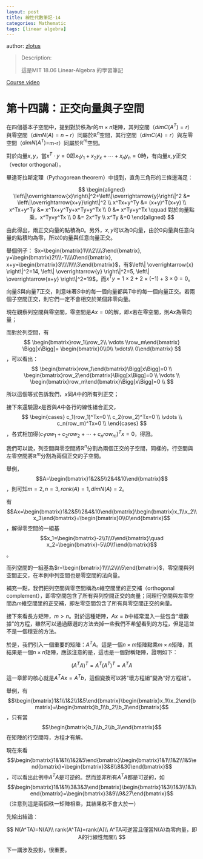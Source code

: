 ```yaml
---
layout: post
title: 線性代數筆記-14
categories: Mathematic
tags: [linear algebra]
---
```


author: [zlotus](https://github.com/zlotus/notes-linear-algebra)

> Description:
>
> 這是MIT 18.06 Linear-Algebra 的學習筆記	

[Course video](https://www.youtube.com/watch?v=QVKj3LADCnA&list=PLE7DDD91010BC51F8&index=15&ab_channel=MITOpenCourseWare)

<!-- more -->

# 第十四講：正交向量與子空間

在四個基本子空間中，提到對於秩為r的$m \times n$矩陣，其列空間（$dim C(A^T)=r$）與零空間（$dim N(A)=n-r$）同屬於$\mathbb{R}^n$空間，其行空間（$dim C(A)=r$）與左零空間（$dim N(A^T)$=m-r）同屬於$\mathbb{R}^m$空間。

對於向量$x, y$，當$x^T \cdot y=0$即$x_1y_1+x_2y_x+\cdots+x_ny_n=0$時，有向量$x, y$正交（vector orthogonal）。

畢達哥拉斯定理（Pythagorean theorem）中提到，直角三角形的三條邊滿足：

$$
\begin{aligned}
\left\|\overrightarrow{x}\right\|^2+\left\|\overrightarrow{y}\right\|^2 &= \left\|\overrightarrow{x+y}\right\|^2 \\
x^Tx+y^Ty &= (x+y)^T(x+y) \\ 
x^Tx+y^Ty &= x^Tx+y^Ty+x^Ty+y^Tx \\
0 &= x^Ty+y^Tx \qquad 對於向量點乘，x^Ty=y^Tx \\
0 &= 2x^Ty \\
x^Ty &=0
\end{aligned}
$$

由此得出，兩正交向量的點積為$0$。另外，$x, y$可以為$0$向量，由於$0$向量與任意向量的點積均為零，所以$0$向量與任意向量正交。

舉個例子：
$x=\begin{bmatrix}1\\\\2\\\\3\end{bmatrix}, y=\begin{bmatrix}2\\\\-1\\\\0\end{bmatrix}, x+y=\begin{bmatrix}3\\\\1\\\\3\end{bmatrix}$，有$\left\| \overrightarrow{x} \right\|^2=14, \left\| \overrightarrow{y} \right\|^2=5, \left\| \overrightarrow{x+y} \right\|^2=19$，而$x^Ty=1\times2+2\times (-1)+3\times0=0$。

向量$S$與向量$T$正交，則意味著$S$中的每一個向量都與$T$中的每一個向量正交。若兩個子空間正交，則它們一定不會相交於某個非零向量。

現在觀察列空間與零空間，零空間是$Ax=0$的解，即$x$若在零空間，則$Ax$為零向量；

而對於列空間，有 $$
\begin{bmatrix}row_1\\row_2\\ \vdots \\row_m\end{bmatrix}
\Bigg[x\Bigg]=
\begin{bmatrix}0\\0\\ \vdots\\ 0\end{bmatrix}
$$，可以看出：
$$
\begin{bmatrix}row_1\end{bmatrix}\Bigg[x\Bigg]=0 \\
\begin{bmatrix}row_2\end{bmatrix}\Bigg[x\Bigg]=0 \\
\vdots \\
\begin{bmatrix}row_m\end{bmatrix}\Bigg[x\Bigg]=0 \\
$$

所以這個等式告訴我們，$x$同$A$中的所有列正交；

接下來還驗證$x$是否與$A$中各行的線性組合正交，
$$
\begin{cases}
c_1(row_1)^Tx=0 \\
c_2(row_2)^Tx=0 \\
\vdots \\
c_n(row_m)^Tx=0 \\
\end{cases}
$$，各式相加得$(c_1row_1+c_2row_2+\cdots+c_nrow_m)^Tx=0$，得證。

我們可以說，列空間與零空間將$\mathbb{R}^n$分割為兩個正交的子空間，同樣的，行空間與左零空間將$\mathbb{R}^m$分割為兩個正交的子空間。

舉例，$$A=\begin{bmatrix}1&2&5\\2&4&10\end{bmatrix}$$，則可知$m=2, n=3, rank(A)=1, dim N(A)=2$。

有$$Ax=\begin{bmatrix}1&2&5\\2&4&10\end{bmatrix}\begin{bmatrix}x_1\\x_2\\x_3\end{bmatrix}=\begin{bmatrix}0\\0\end{bmatrix}$$，解得零空間的一組基$$x_1=\begin{bmatrix}-2\\1\\0\end{bmatrix}\quad x_2=\begin{bmatrix}-5\\0\\1\end{bmatrix}$$。

而列空間的一組基為$r=\begin{bmatrix}1\\\\2\\\\5\end{bmatrix}$，零空間與列空間正交，在本例中列空間也是零空間的法向量。

補充一點，我們把列空間與零空間稱為$n$維空間里的正交補（orthogonal complement），即零空間包含了所有與列空間正交的向量；同理行空間與左零空間為$m$維空間里的正交補，即左零空間包含了所有與零空間正交的向量。

接下來看長方矩陣，$m>n$。對於這種矩陣，$Ax=b$中經常混入一些包含“壞數據”的方程，雖然可以通過篩選的方法去掉一些我們不希望看到的方程，但是這並不是一個穩妥的方法。

於是，我們引入一個重要的矩陣：$A^TA$。這是一個$n \times m$矩陣點乘$m \times n$矩陣，其結果是一個$n \times n$矩陣，應該注意的是，這也是一個對稱矩陣，證明如下：

$$
(A^TA)^T=A^T(A^T)^T=A^TA
$$

這一章節的核心就是$A^TAx=A^Tb$，這個變換可以將“壞方程組”變為“好方程組”。

舉例，有$$\begin{bmatrix}1&1\\1&2\\1&5\end{bmatrix}\begin{bmatrix}x_1\\x_2\end{bmatrix}=\begin{bmatrix}b_1\\b_2\\b_3\end{bmatrix}$$，只有當$$\begin{bmatrix}b_1\\b_2\\b_3\end{bmatrix}$$在矩陣的行空間時，方程才有解。

現在來看$$\begin{bmatrix}1&1&1\\1&2&5\end{bmatrix}\begin{bmatrix}1&1\\1&2\\1&5\end{bmatrix}=\begin{bmatrix}3&8\\8&30\end{bmatrix}$$，可以看出此例中$A^TA$是可逆的。然而並非所有$A^TA$都是可逆的，如$$\begin{bmatrix}1&1&1\\3&3&3\end{bmatrix}\begin{bmatrix}1&3\\1&3\\1&3\end{bmatrix}=\begin{bmatrix}3&9\\9&27\end{bmatrix}$$（注意到這是兩個秩一矩陣相乘，其結果秩不會大於一）

先給出結論：

$$
N(A^TA)=N(A)\\
rank(A^TA)=rank(A)\\
A^TA可逆當且僅當N(A)為零向量，即A的行線性無關\\
$$

下一講涉及投影，很重要。
